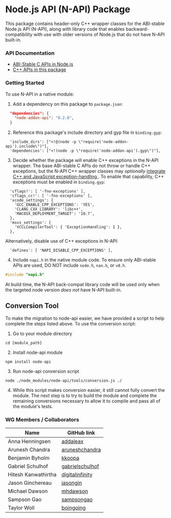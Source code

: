 # Node.js API (N-API) Package

This package contains header-only C++ wrapper classes for the ABI-stable
Node.js API (N-API), along with library code that enables
backward-compatibility with use with older versions of Node.js that do
not have N-API built-in.

### API Documentation

 - [ABI-Stable C APIs in Node.js](https://nodejs.org/api/n-api.html)
 - [C++ APIs in this package](https://nodejs.github.io/node-addon-api/namespace_napi.html)

### Getting Started

To use N-API in a native module:
  1. Add a dependency on this package to `package.json`:
```json
  "dependencies": {
    "node-addon-api": "0.2.0",
  }
```

  2. Reference this package's include directory and gyp file in `binding.gyp`:
```gyp
  'include_dirs': ["<!@(node -p \"require('node-addon-api').include\")"],
  'dependencies': ["<!(node -p \"require('node-addon-api').gyp\")"],
```

  3. Decide whether the package will enable C++ exceptions in the N-API wrapper.
     The base ABI-stable C APIs do not throw or handle C++ exceptions, but the
     N-API C++ wrapper classes may _optionally_
     [integrate C++ and JavaScript exception-handling
     ](https://nodejs.github.io/node-addon-api/class_napi_1_1_error.html).
     To enable that capability, C++ exceptions must be enabled in `binding.gyp`:
```gyp
  'cflags!': [ '-fno-exceptions' ],
  'cflags_cc!': [ '-fno-exceptions' ],
  'xcode_settings': {
    'GCC_ENABLE_CPP_EXCEPTIONS': 'YES',
    'CLANG_CXX_LIBRARY': 'libc++',
    'MACOSX_DEPLOYMENT_TARGET': '10.7',
  },
  'msvs_settings': {
    'VCCLCompilerTool': { 'ExceptionHandling': 1 },
  },
```
  Alternatively, disable use of C++ exceptions in N-API:
```gyp
  'defines': [ 'NAPI_DISABLE_CPP_EXCEPTIONS' ],
```

  4. Include `napi.h` in the native module code.
     To ensure only ABI-stable APIs are used, DO NOT include
     `node.h`, `nan.h`, or `v8.h`.
```C++
#include "napi.h"
```

At build time, the N-API back-compat library code will be used only when the
targeted node version *does not* have N-API built-in.

## Conversion Tool
To make the migration to node-api easier, we have provided a script to help
complete the steps listed above. To use the conversion script:
  1. Go to your module directory
```
cd [module_path]
```
  2. Install node-api module
```
npm install node-api
```
  3. Run node-api conversion script
```
node ./node_modules/node-api/tools/conversion.js ./
```
  4. While this script makes conversion easier, it still cannot fully convert
the module. The next step is to try to build the module and complete the
remaining conversions necessary to allow it to compile and pass all of the
module's tests.


<a name="collaborators"></a>
### WG Members / Collaborators
| Name                | GitHub link                                           |
| ------------------- | ----------------------------------------------------- |
| Anna Henningsen     | [addaleax](https://github.com/addaleax)               |
| Arunesh Chandra     | [aruneshchandra](https://github.com/aruneshchandra)   |
| Benjamin Byholm     | [kkoopa](https://github.com/kkoopa)                   |
| Gabriel Schulhof    | [gabrielschulhof](https://github.com/gabrielschulhof) |
| Hitesh Kanwathirtha | [digitalinfinity](https://github.com/digitalinfinity) |
| Jason Ginchereau    | [jasongin](https://github.com/jasongin)               |
| Michael Dawson      | [mhdawson](https://github.com/mhdawson)               |
| Sampson Gao         | [sampsongao](https://github.com/sampsongao)           |
| Taylor Woll         | [boingoing](https://github.com/boingoing)             |
